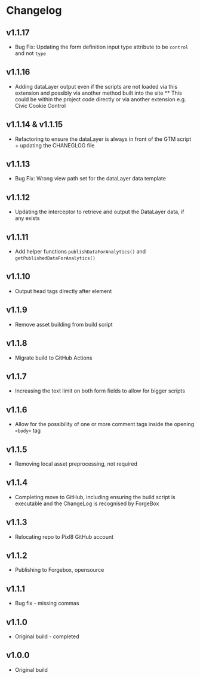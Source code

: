# Changelog

## v1.1.17

* Bug Fix: Updating the form definition input type attribute to be `control` and not `type`

## v1.1.16

* Adding dataLayer output even if the scripts are not loaded via this extension and possibly via another method built into the site
** This could be within the project code directly or via another extension e.g. Civic Cookie Control

## v1.1.14 & v1.1.15

* Refactoring to ensure the dataLayer is always in front of the GTM script + updating the CHANEGLOG file

## v1.1.13

* Bug Fix: Wrong view path set for the dataLayer data template

## v1.1.12

* Updating the interceptor to retrieve and output the DataLayer data, if any exists

## v1.1.11

* Add helper functions `publishDataForAnalytics()` and `getPublishedDataForAnalytics()`

## v1.1.10

* Output head tags directly after <title></title> element

## v1.1.9

* Remove asset building from build script

## v1.1.8

* Migrate build to GitHub Actions

## v1.1.7

* Increasing the text limit on both form fields to allow for bigger scripts

## v1.1.6

* Allow for the possibility of one or more comment tags inside the opening `<body>` tag

## v1.1.5

* Removing local asset preprocessing, not required

## v1.1.4

* Completing move to GitHub, including ensuring the build script is executable and the ChangeLog is recognised by ForgeBox

## v1.1.3

* Relocating repo to Pixl8 GitHub account

## v1.1.2

* Publishing to Forgebox, opensource

## v1.1.1

* Bug fix - missing commas

## v1.1.0

* Original build - completed

## v1.0.0

* Original build
